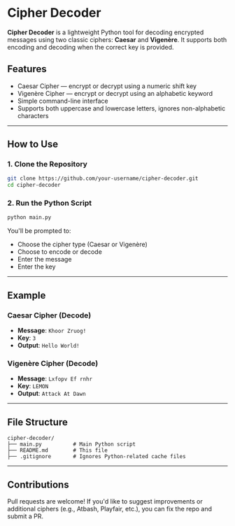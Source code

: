 # Cipher Decoder

**Cipher Decoder** is a lightweight Python tool for decoding encrypted messages using two classic ciphers: **Caesar** and **Vigenère**. It supports both encoding and decoding when the correct key is provided.

## Features

- Caesar Cipher — encrypt or decrypt using a numeric shift key
- Vigenère Cipher — encrypt or decrypt using an alphabetic keyword
- Simple command-line interface
- Supports both uppercase and lowercase letters, ignores non-alphabetic characters

---

## How to Use

### 1. Clone the Repository

```bash
git clone https://github.com/your-username/cipher-decoder.git
cd cipher-decoder
```

### 2. Run the Python Script

```bash
python main.py
```

You'll be prompted to:

- Choose the cipher type (Caesar or Vigenère)
- Choose to encode or decode
- Enter the message
- Enter the key

---

## Example

### Caesar Cipher (Decode)

- **Message**: `Khoor Zruog!`
- **Key**: `3`
- **Output**: `Hello World!`

### Vigenère Cipher (Decode)

- **Message**: `Lxfopv Ef rnhr`
- **Key**: `LEMON`
- **Output**: `Attack At Dawn`

---

## File Structure

```
cipher-decoder/
├── main.py          # Main Python script
├── README.md        # This file
├── .gitignore       # Ignores Python-related cache files
```

---

## Contributions

Pull requests are welcome! If you'd like to suggest improvements or additional ciphers (e.g., Atbash, Playfair, etc.), you can fix the repo and submit a PR.
